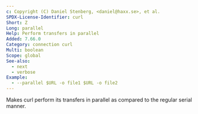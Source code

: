 ```yaml
---
c: Copyright (C) Daniel Stenberg, <daniel@haxx.se>, et al.
SPDX-License-Identifier: curl
Short: Z
Long: parallel
Help: Perform transfers in parallel
Added: 7.66.0
Category: connection curl
Multi: boolean
Scope: global
See-also:
  - next
  - verbose
Example:
  - --parallel $URL -o file1 $URL -o file2
---
```


Makes curl perform its transfers in parallel as compared to the regular serial
manner.
